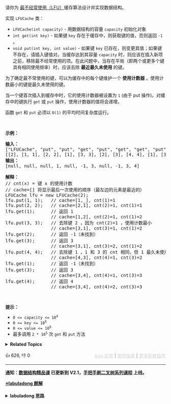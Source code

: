 <p>请你为 <a href="https://baike.baidu.com/item/%E7%BC%93%E5%AD%98%E7%AE%97%E6%B3%95">最不经常使用（LFU）</a>缓存算法设计并实现数据结构。</p>

<p>实现 <code>LFUCache</code> 类：</p>

<ul> 
 <li><code>LFUCache(int capacity)</code> - 用数据结构的容量&nbsp;<code>capacity</code> 初始化对象</li> 
 <li><code>int get(int key)</code>&nbsp;- 如果键&nbsp;<code>key</code> 存在于缓存中，则获取键的值，否则返回 <code>-1</code> 。</li> 
 <li><code>void put(int key, int value)</code>&nbsp;- 如果键&nbsp;<code>key</code> 已存在，则变更其值；如果键不存在，请插入键值对。当缓存达到其容量&nbsp;<code>capacity</code> 时，则应该在插入新项之前，移除最不经常使用的项。在此问题中，当存在平局（即两个或更多个键具有相同使用频率）时，应该去除 <strong>最近最久未使用</strong> 的键。</li> 
</ul>

<p>为了确定最不常使用的键，可以为缓存中的每个键维护一个 <strong>使用计数器</strong> 。使用计数最小的键是最久未使用的键。</p>

<p>当一个键首次插入到缓存中时，它的使用计数器被设置为 <code>1</code> (由于 put 操作)。对缓存中的键执行 <code>get</code> 或 <code>put</code> 操作，使用计数器的值将会递增。</p>

<p>函数 <code>get</code> 和 <code>put</code> 必须以 <code>O(1)</code> 的平均时间复杂度运行。</p>

<p>&nbsp;</p>

<p><strong>示例：</strong></p>

<pre>
<strong>输入：</strong>
["LFUCache", "put", "put", "get", "put", "get", "get", "put", "get", "get", "get"]
[[2], [1, 1], [2, 2], [1], [3, 3], [2], [3], [4, 4], [1], [3], [4]]
<strong>输出：</strong>
[null, null, null, 1, null, -1, 3, null, -1, 3, 4]

<strong>解释：</strong>
// cnt(x) = 键 x 的使用计数
// cache=[] 将显示最后一次使用的顺序（最左边的元素是最近的）
LFUCache lfu = new LFUCache(2);
lfu.put(1, 1);   // cache=[1,_], cnt(1)=1
lfu.put(2, 2);   // cache=[2,1], cnt(2)=1, cnt(1)=1
lfu.get(1);      // 返回 1
                 // cache=[1,2], cnt(2)=1, cnt(1)=2
lfu.put(3, 3);   // 去除键 2 ，因为 cnt(2)=1 ，使用计数最小
                 // cache=[3,1], cnt(3)=1, cnt(1)=2
lfu.get(2);      // 返回 -1（未找到）
lfu.get(3);      // 返回 3
                 // cache=[3,1], cnt(3)=2, cnt(1)=2
lfu.put(4, 4);   // 去除键 1 ，1 和 3 的 cnt 相同，但 1 最久未使用
                 // cache=[4,3], cnt(4)=1, cnt(3)=2
lfu.get(1);      // 返回 -1（未找到）
lfu.get(3);      // 返回 3
                 // cache=[3,4], cnt(4)=1, cnt(3)=3
lfu.get(4);      // 返回 4
                 // cache=[3,4], cnt(4)=2, cnt(3)=3</pre>

<p>&nbsp;</p>

<p><strong>提示：</strong></p>

<ul> 
 <li><code>0 &lt;= capacity&nbsp;&lt;= 10<sup>4</sup></code></li> 
 <li><code>0 &lt;= key &lt;= 10<sup>5</sup></code></li> 
 <li><code>0 &lt;= value &lt;= 10<sup>9</sup></code></li> 
 <li>最多调用 <code>2 * 10<sup>5</sup></code> 次 <code>get</code> 和 <code>put</code> 方法</li> 
</ul>

<details><summary><strong>Related Topics</strong></summary>设计 | 哈希表 | 链表 | 双向链表</details><br>

<div>👍 626, 👎 0<span style='float: right;'><span style='color: gray;'><a href='https://github.com/labuladong/fucking-algorithm/discussions/939' target='_blank' style='color: lightgray;text-decoration: underline;'>bug 反馈</a> | <a href='https://mp.weixin.qq.com/s/NF8mmVyXVfC1ehdMOsO7Cw' target='_blank' style='color: lightgray;text-decoration: underline;'>使用指南</a> | <a href='https://labuladong.github.io/algo/images/others/%E5%85%A8%E5%AE%B6%E6%A1%B6.jpg' target='_blank' style='color: lightgray;text-decoration: underline;'>更多配套插件</a></span></span></div>

<div id="labuladong"><hr>

**通知：[数据结构精品课](https://aep.h5.xeknow.com/s/1XJHEO) 已更新到 V2.1，[手把手刷二叉树系列课程](https://aep.xet.tech/s/3YGcq3) 上线。**



<p><strong><a href="https://labuladong.github.io/article/slug.html?slug=lfu-cache" target="_blank">⭐️labuladong 题解</a></strong></p>
<details><summary><strong>labuladong 思路</strong></summary>

## 基本思路

PS：这道题在[《算法小抄》](https://item.jd.com/12759911.html) 的第 227 页。

总结下题目的要求：

1、调用 `get(key)` 方法时，要返回该 `key` 对应的 `val`。

2、只要用 `get` 或者 `put` 方法访问一次某个 `key`，该 `key` 的 `freq` 就要加一。

3、如果在容量满了的时候进行插入，则需要将 `freq` 最小的 `key` 删除，如果最小的 `freq` 对应多个 `key`，则删除其中最旧的那一个。

具体思路略微复杂，请查看详细题解。

**详细题解：[算法就像搭乐高：带你手撸 LFU 算法](https://labuladong.github.io/article/fname.html?fname=LFU)**

**标签：[数据结构](https://mp.weixin.qq.com/mp/appmsgalbum?__biz=MzAxODQxMDM0Mw==&action=getalbum&album_id=1318892385270808576)，[设计](https://mp.weixin.qq.com/mp/appmsgalbum?__biz=MzAxODQxMDM0Mw==&action=getalbum&album_id=2121998148662362112)**

## 解法代码

提示：🟢 标记的是我写的解法代码，🤖 标记的是 chatGPT 翻译的多语言解法代码。如有错误，可以 [点这里](https://github.com/labuladong/fucking-algorithm/issues/1113) 反馈和修正。

<div class="tab-panel"><div class="tab-nav">
<button data-tab-item="cpp" class="tab-nav-button btn " data-tab-group="default" onclick="switchTab(this)">cpp🤖</button>

<button data-tab-item="python" class="tab-nav-button btn " data-tab-group="default" onclick="switchTab(this)">python🤖</button>

<button data-tab-item="java" class="tab-nav-button btn active" data-tab-group="default" onclick="switchTab(this)">java🟢</button>

<button data-tab-item="go" class="tab-nav-button btn " data-tab-group="default" onclick="switchTab(this)">go🤖</button>

<button data-tab-item="javascript" class="tab-nav-button btn " data-tab-group="default" onclick="switchTab(this)">javascript🤖</button>
</div><div class="tab-content">
<div data-tab-item="cpp" class="tab-item " data-tab-group="default"><div class="highlight">

```cpp
// 注意：cpp 代码由 chatGPT🤖 根据我的 java 代码翻译，旨在帮助不同背景的读者理解算法逻辑。
// 本代码已经通过力扣的测试用例，应该可直接成功提交。

class LFUCache {
    // key 到 val 的映射，我们后文称为 KV 表
    unordered_map<int, int> keyToVal;
    // key 到 freq 的映射，我们后文称为 KF 表
    unordered_map<int, int> keyToFreq;
    // freq 到 key 列表的映射，我们后文称为 FK 表
    unordered_map<int, unordered_set<int>> freqToKeys;
    // 记录最小的频次
    int minFreq;
    // 记录 LFU 缓存的最大容量
    int cap;
public:
    LFUCache(int capacity) {
        keyToVal.clear();
        keyToFreq.clear();
        freqToKeys.clear();
        this->cap = capacity;
        this->minFreq = 0;
    }

    int get(int key) {
        if (!keyToVal.count(key)) {
            return -1;
        }
        // 增加 key 对应的 freq
        increaseFreq(key);
        return keyToVal[key];
    }

    void put(int key, int val) {
        if (this->cap <= 0) return;

        /* 若 key 已存在，修改对应的 val 即可 */
        if (keyToVal.count(key)) {
            keyToVal[key] = val;
            // key 对应的 freq 加一
            increaseFreq(key);
            return;
        }

        /* key 不存在，需要插入 */
        /* 容量已满的话需要淘汰一个 freq 最小的 key */
        if (this->cap <= keyToVal.size()) {
            removeMinFreqKey();
        }

        /* 插入 key 和 val，对应的 freq 为 1 */
        // 插入 KV 表
        keyToVal[key] = val;
        // 插入 KF 表
        keyToFreq[key] = 1;
        // 插入 FK 表
        freqToKeys[1].insert(key);
        // 插入新 key 后最小的 freq 肯定是 1
        this->minFreq = 1;
    }

private:
    void increaseFreq(int key) {
        int freq = keyToFreq[key];
        /* 更新 KF 表 */
        keyToFreq[key] = freq + 1;
        /* 更新 FK 表 */
        // 将 key 从 freq 对应的列表中删除
        freqToKeys[freq].erase(key);
        // 将 key 加入 freq + 1 对应的列表中
        freqToKeys[freq + 1].insert(key);
        // 如果 freq 对应的列表空了，移除这个 freq
        if (freqToKeys[freq].empty()) {
            freqToKeys.erase(freq);
            // 如果这个 freq 恰好是 minFreq，更新 minFreq
            if (freq == this->minFreq) {
                this->minFreq++;
            }
        }
    }

    void removeMinFreqKey() {
        // freq 最小的 key 列表
        unordered_set<int> keyList = freqToKeys[this->minFreq];
        // 其中最先被插入的那个 key 就是该被淘汰的 key
        int deletedKey = *keyList.begin();
        /* 更新 FK 表 */
        keyList.erase(deletedKey);
        if (keyList.empty()) {
            freqToKeys.erase(this->minFreq);
            // 问：这里需要更新 minFreq 的值吗？
        }
        /* 更新 KV 表 */
        keyToVal.erase(deletedKey);
        /* 更新 KF 表 */
        keyToFreq.erase(deletedKey);
    }
};
```

</div></div>

<div data-tab-item="python" class="tab-item " data-tab-group="default"><div class="highlight">

```python
# 注意：python 代码由 chatGPT🤖 根据我的 java 代码翻译，旨在帮助不同背景的读者理解算法逻辑。
# 本代码已经通过力扣的测试用例，应该可直接成功提交。

class LFUCache:

    def __init__(self, capacity: int):
        # key 到 val 的映射，我们后文称为 KV 表
        self.keyToVal = {}
        # key 到 freq 的映射，我们后文称为 KF 表
        self.keyToFreq = {}
        # freq 到 key 列表的映射，我们后文称为 FK 表
        self.freqToKeys = {}
        # 记录最小的频次
        self.minFreq = 0
        # 记录 LFU 缓存的最大容量
        self.cap = capacity

    def get(self, key: int) -> int:
        if key not in self.keyToVal:
            return -1
        # 增加 key 对应的 freq
        self.__increaseFreq(key)
        return self.keyToVal[key]

    def put(self, key: int, val: int) -> None:
        if self.cap <= 0:
            return

        # 若 key 已存在，修改对应的 val 即可
        if key in self.keyToVal:
            self.keyToVal[key] = val
            # key 对应的 freq 加一
            self.__increaseFreq(key)
            return

        # key 不存在，需要插入
        # 容量已满的话需要淘汰一个 freq 最小的 key
        if self.cap <= len(self.keyToVal):
            self.__removeMinFreqKey()

        # 插入 key 和 val，对应的 freq 为 1
        # 插入 KV 表
        self.keyToVal[key] = val
        # 插入 KF 表
        self.keyToFreq[key] = 1
        # 插入 FK 表
        self.freqToKeys.setdefault(1, set())
        self.freqToKeys[1].add(key)
        # 插入新 key 后最小的 freq 肯定是 1
        self.minFreq = 1

    def __increaseFreq(self, key: int):
        freq = self.keyToFreq[key]
        # 更新 KF 表
        self.keyToFreq[key] = freq + 1
        # 更新 FK 表
        # 将 key 从 freq 对应的列表中删除
        self.freqToKeys[freq].remove(key)
        # 将 key 加入 freq + 1 对应的列表中
        self.freqToKeys.setdefault(freq + 1, set())
        self.freqToKeys[freq + 1].add(key)
        # 如果 freq 对应的列表空了，移除这个 freq
        if not self.freqToKeys[freq]:
            del self.freqToKeys[freq]
            # 如果这个 freq 恰好是 minFreq，更新 minFreq
            if freq == self.minFreq:
                self.minFreq += 1

    def __removeMinFreqKey(self):
        # freq 最小的 key 列表
        keyList = self.freqToKeys[self.minFreq]
        # 其中最先被插入的那个 key 就是该被淘汰的 key
        deletedKey = keyList.pop()
        # 更新 FK 表
        if not keyList:
            del self.freqToKeys[self.minFreq]
        # 更新 KV 表
        del self.keyToVal[deletedKey]
        # 更新 KF 表
        del self.keyToFreq[deletedKey]
```

</div></div>

<div data-tab-item="java" class="tab-item active" data-tab-group="default"><div class="highlight">

```java
class LFUCache {

    // key 到 val 的映射，我们后文称为 KV 表
    HashMap<Integer, Integer> keyToVal;
    // key 到 freq 的映射，我们后文称为 KF 表
    HashMap<Integer, Integer> keyToFreq;
    // freq 到 key 列表的映射，我们后文称为 FK 表
    HashMap<Integer, LinkedHashSet<Integer>> freqToKeys;
    // 记录最小的频次
    int minFreq;
    // 记录 LFU 缓存的最大容量
    int cap;

    public LFUCache(int capacity) {
        keyToVal = new HashMap<>();
        keyToFreq = new HashMap<>();
        freqToKeys = new HashMap<>();
        this.cap = capacity;
        this.minFreq = 0;
    }

    public int get(int key) {
        if (!keyToVal.containsKey(key)) {
            return -1;
        }
        // 增加 key 对应的 freq
        increaseFreq(key);
        return keyToVal.get(key);
    }

    public void put(int key, int val) {
        if (this.cap <= 0) return;

        /* 若 key 已存在，修改对应的 val 即可 */
        if (keyToVal.containsKey(key)) {
            keyToVal.put(key, val);
            // key 对应的 freq 加一
            increaseFreq(key);
            return;
        }

        /* key 不存在，需要插入 */
        /* 容量已满的话需要淘汰一个 freq 最小的 key */
        if (this.cap <= keyToVal.size()) {
            removeMinFreqKey();
        }

        /* 插入 key 和 val，对应的 freq 为 1 */
        // 插入 KV 表
        keyToVal.put(key, val);
        // 插入 KF 表
        keyToFreq.put(key, 1);
        // 插入 FK 表
        freqToKeys.putIfAbsent(1, new LinkedHashSet<>());
        freqToKeys.get(1).add(key);
        // 插入新 key 后最小的 freq 肯定是 1
        this.minFreq = 1;
    }

    private void increaseFreq(int key) {
        int freq = keyToFreq.get(key);
        /* 更新 KF 表 */
        keyToFreq.put(key, freq + 1);
        /* 更新 FK 表 */
        // 将 key 从 freq 对应的列表中删除
        freqToKeys.get(freq).remove(key);
        // 将 key 加入 freq + 1 对应的列表中
        freqToKeys.putIfAbsent(freq + 1, new LinkedHashSet<>());
        freqToKeys.get(freq + 1).add(key);
        // 如果 freq 对应的列表空了，移除这个 freq
        if (freqToKeys.get(freq).isEmpty()) {
            freqToKeys.remove(freq);
            // 如果这个 freq 恰好是 minFreq，更新 minFreq
            if (freq == this.minFreq) {
                this.minFreq++;
            }
        }
    }

    private void removeMinFreqKey() {
        // freq 最小的 key 列表
        LinkedHashSet<Integer> keyList = freqToKeys.get(this.minFreq);
        // 其中最先被插入的那个 key 就是该被淘汰的 key
        int deletedKey = keyList.iterator().next();
        /* 更新 FK 表 */
        keyList.remove(deletedKey);
        if (keyList.isEmpty()) {
            freqToKeys.remove(this.minFreq);
            // 问：这里需要更新 minFreq 的值吗？
        }
        /* 更新 KV 表 */
        keyToVal.remove(deletedKey);
        /* 更新 KF 表 */
        keyToFreq.remove(deletedKey);
    }
}
```

</div></div>

<div data-tab-item="go" class="tab-item " data-tab-group="default"><div class="highlight">

```go
// 注意：go 代码由 chatGPT🤖 根据我的 java 代码翻译，旨在帮助不同背景的读者理解算法逻辑。
// 本代码还未经过力扣测试，仅供参考，如有疑惑，可以参照我写的 java 代码对比查看。

type LFUCache struct {
    // key 到 val 的映射，我们后文称为 KV 表
    keyToVal map[int]int
    // key 到 freq 的映射，我们后文称为 KF 表
    keyToFreq map[int]int
    // freq 到 key 列表的映射，我们后文称为 FK 表
    freqToKeys map[int]*linkedHashSet
    // 记录最小的频次
    minFreq int
    // 记录 LFU 缓存的最大容量
    cap int
}

func Constructor(capacity int) LFUCache {
    return LFUCache{
        keyToVal:   make(map[int]int),
        keyToFreq:  make(map[int]int),
        freqToKeys: make(map[int]*linkedHashSet),
        cap:        capacity,
        minFreq:    0,
    }
}

func (this *LFUCache) Get(key int) int {
    if _, ok := this.keyToVal[key]; !ok {
        return -1
    }
    // 增加 key 对应的 freq
    this.increaseFreq(key)
    return this.keyToVal[key]
}

func (this *LFUCache) Put(key int, val int) {
    if this.cap <= 0 {
        return
    }

    /* 若 key 已存在，修改对应的 val 即可 */
    if _, ok := this.keyToVal[key]; ok {
        this.keyToVal[key] = val
        // key 对应的 freq 加一
        this.increaseFreq(key)
        return
    }

    /* key 不存在，需要插入 */
    /* 容量已满的话需要淘汰一个 freq 最小的 key */
    if this.cap <= len(this.keyToVal) {
        this.removeMinFreqKey()
    }

    /* 插入 key 和 val，对应的 freq 为 1 */
    // 插入 KV 表
    this.keyToVal[key] = val
    // 插入 KF 表
    this.keyToFreq[key] = 1
    // 插入 FK 表
    this.freqToKeys[1].add(key)
    // 插入新 key 后最小的 freq 肯定是 1
    this.minFreq = 1
}

func (this *LFUCache) increaseFreq(key int) {
    freq := this.keyToFreq[key]
    /* 更新 KF 表 */
    this.keyToFreq[key] = freq + 1
    /* 更新 FK 表 */
    // 将 key 从 freq 对应的列表中删除
    this.freqToKeys[freq].remove(key)
    // 将 key 加入 freq + 1 对应的列表中
    if this.freqToKeys[freq+1] == nil {
        this.freqToKeys[freq+1] = newLinkedHashSet()
    }
    this.freqToKeys[freq+1].add(key)
    // 如果 freq 对应的列表空了，移除这个 freq
    if this.freqToKeys[freq].size() == 0 {
        delete(this.freqToKeys, freq)
        // 如果这个 freq 恰好是 minFreq，更新 minFreq
        if freq == this.minFreq {
            this.minFreq++
        }
    }
}

func (this *LFUCache) removeMinFreqKey() {
    // freq 最小的 key 列表
    keyList := this.freqToKeys[this.minFreq]
    // 其中最先被插入的那个 key 就是该被淘汰的 key
    deletedKey := keyList.iterator().next()
    /* 更新 FK 表 */
    keyList.remove(deletedKey)
    if keyList.size() == 0 {
        delete(this.freqToKeys, this.minFreq)
        // 问：这里需要更新 minFreq 的值吗？
    }
    /* 更新 KV 表 */
    delete(this.keyToVal, deletedKey)
    /* 更新 KF 表 */
    delete(this.keyToFreq, deletedKey)
}

// 封装一个链表
type linkedHashSet struct {
    m    map[int]*node
    head *node
    tail *node
}

func newLinkedHashSet() *linkedHashSet {
    head := &node{}
    tail := &node{}
    head.next = tail
    tail.prev = head
    return &linkedHashSet{
        m:    make(map[int]*node),
        head: head,
        tail: tail,
    }
}

func (this *linkedHashSet) size() int {
    return len(this.m)
}

func (this *linkedHashSet) add(key int) {
    if _, ok := this.m[key]; ok {
        return
    }
    n := &node{key: key}
    last := this.tail.prev
    last.next = n
    n.prev = last
    n.next = this.tail
    this.tail.prev = n
    this.m[key] = n
}

func (this *linkedHashSet) remove(key int) {
    if n, ok := this.m[key]; ok {
        n.prev.next = n.next
        n.next.prev = n.prev
        delete(this.m, key)
    }
}

func (this *linkedHashSet) iterator() *keyIterator {
    return &keyIterator{this.head.next}
}

type node struct {
    key  int
    prev *node
    next *node
}

type keyIterator struct {
    n *node
}

func (this *keyIterator) hasNext() bool {
    return this.n.next != nil
}

func (this *keyIterator) next() int {
    this.n = this.n.next
    return this.n.key
}
```

</div></div>

<div data-tab-item="javascript" class="tab-item " data-tab-group="default"><div class="highlight">

```javascript
// 注意：javascript 代码由 chatGPT🤖 根据我的 java 代码翻译，旨在帮助不同背景的读者理解算法逻辑。
// 本代码已经通过力扣的测试用例，应该可直接成功提交。

/**
 * @param {number} capacity
 */
var LFUCache = function(capacity) {
    // key 到 val 的映射，我们后文称为 KV 表
    this.keyToVal = new Map();
    // key 到 freq 的映射，我们后文称为 KF 表
    this.keyToFreq = new Map();
    // freq 到 key 列表的映射，我们后文称为 FK 表
    this.freqToKeys = new Map();
    // 记录最小的频次
    this.minFreq = 0;
    // 记录 LFU 缓存的最大容量
    this.cap = capacity;
};

/** 
 * @param {number} key
 * @return {number}
 */
LFUCache.prototype.get = function(key) {
    if (!this.keyToVal.has(key)) {
        return -1;
    }
    // 增加 key 对应的 freq
    this.increaseFreq(key);
    return this.keyToVal.get(key);
};

/** 
 * @param {number} key 
 * @param {number} val
 * @return {void}
 */
LFUCache.prototype.put = function(key, val) {
    if (this.cap <= 0) return;

    /* 若 key 已存在，修改对应的 val 即可 */
    if (this.keyToVal.has(key)) {
        this.keyToVal.set(key, val);
        // key 对应的 freq 加一
        this.increaseFreq(key);
        return;
    }

    /* key 不存在，需要插入 */
    /* 容量已满的话需要淘汰一个 freq 最小的 key */
    if (this.cap <= this.keyToVal.size) {
        this.removeMinFreqKey();
    }

    /* 插入 key 和 val，对应的 freq 为 1 */
    // 插入 KV 表
    this.keyToVal.set(key, val);
    // 插入 KF 表
    this.keyToFreq.set(key, 1);
    // 插入 FK 表
    if (!this.freqToKeys.has(1)) {
        this.freqToKeys.set(1, new Set());
    }
    this.freqToKeys.get(1).add(key);
    // 插入新 key 后最小的 freq 肯定是 1
    this.minFreq = 1;
};

/**
 * @param {number} key
 * @return {void}
 */
LFUCache.prototype.increaseFreq = function(key) {
    let freq = this.keyToFreq.get(key);
    /* 更新 KF 表 */
    this.keyToFreq.set(key, freq + 1);
    /* 更新 FK 表 */
    // 将 key 从 freq 对应的列表中删除
    this.freqToKeys.get(freq).delete(key);
    // 将 key 加入 freq + 1 对应的列表中
    if (!this.freqToKeys.has(freq + 1)) {
        this.freqToKeys.set(freq + 1, new Set());
    }
    this.freqToKeys.get(freq + 1).add(key);
    // 如果 freq 对应的列表空了，移除这个 freq
    if (this.freqToKeys.get(freq).size === 0) {
        this.freqToKeys.delete(freq);
        // 如果这个 freq 恰好是 minFreq，更新 minFreq
        if (freq === this.minFreq) {
            this.minFreq++;
        }
    }
}

/**
 * @return {void}
 */
LFUCache.prototype.removeMinFreqKey = function() {
    // freq 最小的 key 列表
    let keyList = this.freqToKeys.get(this.minFreq);
    // 其中最先被插入的那个 key 就是该被淘汰的 key
    let deletedKey = keyList.values().next().value;
    /* 更新 FK 表 */
    keyList.delete(deletedKey);
    if (keyList.size === 0) {
        this.freqToKeys.delete(this.minFreq);
        // 问：这里需要更新 minFreq 的值吗？
    }
    /* 更新 KV 表 */
    this.keyToVal.delete(deletedKey);
    /* 更新 KF 表 */
    this.keyToFreq.delete(deletedKey);
};
```

</div></div>
</div></div>

</details>
</div>





